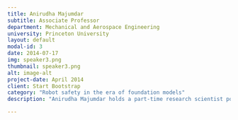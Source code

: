 ```yaml
---
title: Anirudha Majumdar
subtitle: Associate Professor
department: Mechanical and Aerospace Engineering
university: Princeton University
layout: default
modal-id: 3
date: 2014-07-17
img: speaker3.png
thumbnail: speaker3.png
alt: image-alt
project-date: April 2014
client: Start Bootstrap
category: "Robot safety in the era of foundation models"
description: "Anirudha Majumdar holds a part-time research scientist position at Google DeepMind in Princeton. Majumdar received a Ph.D. in Electrical Engineering and Computer Science from the Massachusetts Institute of Technology in 2016, and a B.S.E. in Mechanical Engineering and Mathematics from the University of Pennsylvania in 2011. Subsequently, he was a postdoctoral scholar at Stanford University from 2016 to 2017 at the Autonomous Systems Lab in the Aeronautics and Astronautics department. He is a recipient of the Sloan Fellowship, ONR Young Investigator Program (YIP) award, NSF CAREER award, Google Faculty Research Award (twice), Amazon Research Award (twice), Young Faculty Researcher Award from the Toyota Research Institute, Best Student Paper Award (as advisor) at the Conference on Robot Learning (CoRL), Paper of the Year Award from the International Journal of Robotics Research (IJRR), Best Conference Paper Award at the International Conference on Robotics and Automation (ICRA), Alfred Rheinstein Faculty Award (Princeton), and the Excellence in Teaching Award (Princeton SEAS)."

---
```

